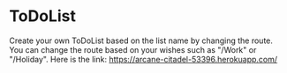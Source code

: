 # ToDoList
Create your own ToDoList based on the list name by changing the route.
You can change the route based on your wishes such as "/Work" or "/Holiday".
Here is the link: https://arcane-citadel-53396.herokuapp.com/
